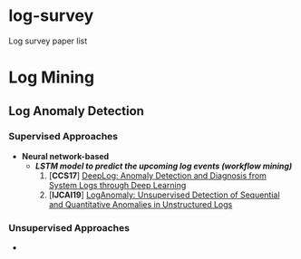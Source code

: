 # log-survey
Log survey paper list



# Log Mining

## Log Anomaly Detection

### Supervised Approaches

* **Neural network-based**
  * ***LSTM model to predict the upcoming log events (workflow mining)***
    1. [**CCS17**] [DeepLog: Anomaly Detection and Diagnosis from System Logs through Deep Learning](https://www.cs.utah.edu/~lifeifei/papers/deeplog.pdf)
    1. [**IJCAI19**] [LogAnomaly: Unsupervised Detection of Sequential and Quantitative Anomalies in Unstructured Logs](https://www.ijcai.org/Proceedings/2019/0658.pdf)
    
    

### Unsupervised Approaches

* 

